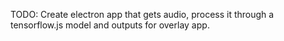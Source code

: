 TODO: Create electron app that gets audio, process it through a tensorflow.js model and outputs for overlay app.